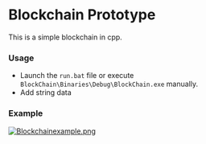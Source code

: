 # Blockchain Prototype
This is a simple blockchain in cpp.

### Usage

* Launch the `run.bat` file or execute `BlockChain\Binaries\Debug\BlockChain.exe` manually.
* Add string data

### Example

[![Blockchainexample.png](https://i.postimg.cc/5tBsLh0n/Blockchainexample.png)](https://postimg.cc/jWj6rky7)

<br/>
<br/>
